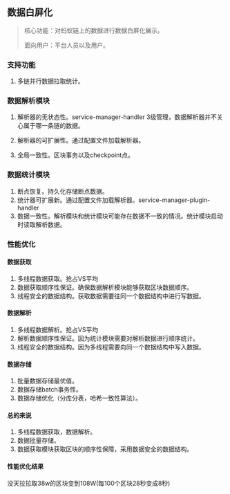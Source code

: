 ## 数据白屏化

> 核心功能：对蚂蚁链上的数据进行数据白屏化展示。
>
> 面向用户：平台人员以及用户。

### 支持功能

1. 多链并行数据拉取统计。

### 数据解析模块

1. 解析器的无状态性。service-manager-handler 3级管理，数据解析器并不关心属于哪一条链的数据。

2. 解析器的可扩展性。通过配置文件加载解析器。
3. 全局一致性。区块事务以及checkpoint点。

### 数据统计模块

1. 断点恢复。持久化存储断点数据。
2. 统计器可扩展新。通过配置文件加载解析器。service-manager-plugin-handler
3. 数据一致性。解析模块和统计模块可能存在数据不一致的情况。统计模块启动时读取解析数据。

### 性能优化

#### 数据获取

1. 多线程数据获取。抢占VS平均
2. 数据获取顺序性保证。确保数据解析模块能够获取区块数据顺序。
3. 线程安全的数据结构。获取数据需要往同一个数据结构中进行写数据。

#### 数据解析

1. 多线程数据解析。抢占VS平均
2. 解析数据顺序性保证。因为统计模块需要对解析数据进行顺序统计。
3. 线程安全的数据结构。因为多线程需要向同一个数据结构中写入数据。

#### 数据存储

1. 批量数据存储最优值。
2. 数据存储batch事务性。
3. 数据存储优化（分库分表，哈希一致性算法）。

#### 总的来说

1. 多线程数据获取，数据解析。
2. 数据批量存储。
3. 数据获取模块获取区块的顺序性保障，采用数据安全的数据结构。

#### 性能优化结果

没天拉拉取38w的区块变到108W(每100个区块28秒变成8秒)